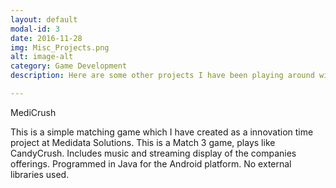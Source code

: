 ```yaml
---
layout: default
modal-id: 3
date: 2016-11-28
img: Misc_Projects.png
alt: image-alt
category: Game Development
description: Here are some other projects I have been playing around with. 

---
```


MediCrush
 
This is a simple matching game which I have created as a innovation time project at Medidata Solutions.  This is a Match 3 game, plays like CandyCrush. Includes music and streaming display of the companies offerings.  Programmed in Java for the Android platform.  No external libraries used.